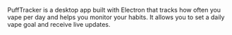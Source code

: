 PuffTracker is a desktop app built with Electron that tracks how often you vape per day and helps you monitor your habits. It allows you to set a daily vape goal and receive live updates.
